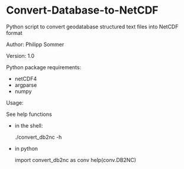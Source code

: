 # Convert-Database-to-NetCDF
Python script to convert geodatabase structured text files into NetCDF format

Author: Philipp Sommer

Version: 1.0

Python package requirements:
   - netCDF4
   - argparse
   - numpy

Usage:

See help functions
   - in the shell:

        ./convert_db2nc -h
   - in python

        import convert_db2nc as conv
        help(conv.DB2NC)
